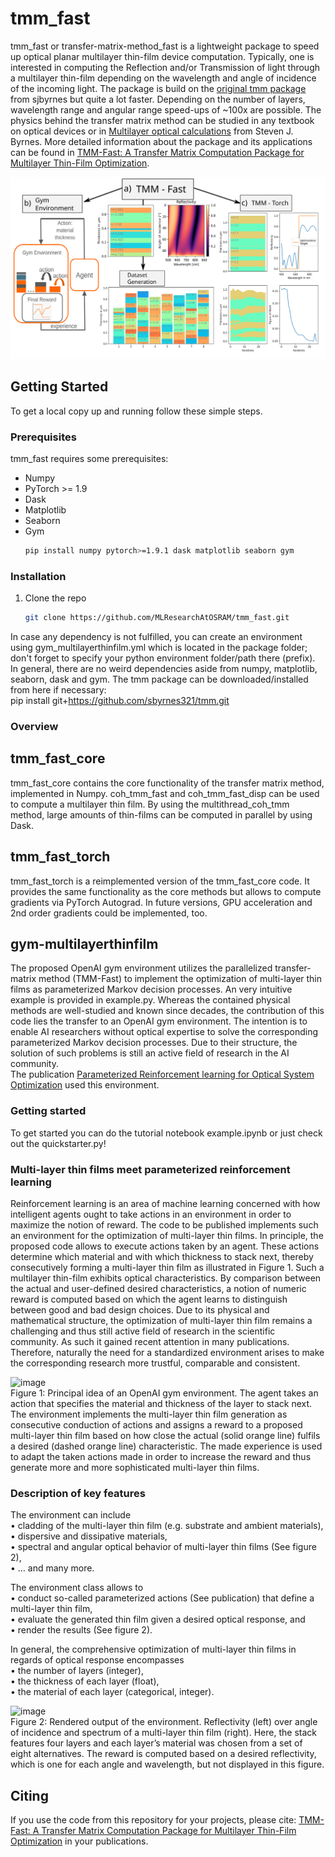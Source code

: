
# tmm_fast

tmm_fast or transfer-matrix-method_fast is a lightweight package to speed up optical planar multilayer thin-film device computation. 
Typically, one is interested in computing the Reflection and/or Transmission of light through a multilayer thin-film depending on the 
wavelength and angle of incidence of the incoming light. The package is build on the [original tmm package](https://github.com/sbyrnes321/tmm) from sjbyrnes but quite a lot faster. Depending on the number of layers, wavelength range and angular range speed-ups of ~100x are possible. The physics behind the transfer matrix method can be studied in any textbook on optical devices or in [Multilayer optical calculations](https://arxiv.org/abs/1603.02720)
from Steven J. Byrnes.
More detailed information about the package and its applications can be found in [TMM-Fast: A Transfer Matrix Computation Package for Multilayer Thin-Film Optimization](https://arxiv.org/abs/2111.13667).

![Alt text](./misc/tmm_structure.svg)

<!-- GETTING STARTED -->
## Getting Started

To get a local copy up and running follow these simple steps.

### Prerequisites

tmm_fast requires some prerequisites:
* Numpy
* PyTorch >= 1.9
* Dask
* Matplotlib
* Seaborn 
* Gym
  ```sh
  pip install numpy pytorch>=1.9.1 dask matplotlib seaborn gym
  ```

### Installation

1. Clone the repo
   ```sh
   git clone https://github.com/MLResearchAtOSRAM/tmm_fast.git
   ```

In case any dependency is not fulfilled, you can create an environment using gym_multilayerthinfilm.yml which is located in the package folder; don't forget to specify your python environment folder/path there (prefix).<br/>
In general, there are no weird dependencies aside from numpy, matplotlib, seaborn, dask and gym. The tmm package can be downloaded/installed from here if necessary:<br/>
pip install git+https://github.com/sbyrnes321/tmm.git 

### Overview 

## tmm_fast_core

tmm_fast_core contains the core functionality of the transfer matrix method, implemented in Numpy. coh_tmm_fast and coh_tmm_fast_disp can be 
used to compute a multilayer thin film. By using the multithread_coh_tmm method, large amounts of thin-films can be computed in parallel by 
using Dask.

## tmm_fast_torch

tmm_fast_torch is a reimplemented version of the tmm_fast_core code. It provides the same functionality as the core methods but allows to 
compute gradients via PyTorch Autograd. In future versions, GPU acceleration and 2nd order gradients could be implemented, too. 

## gym-multilayerthinfilm

The proposed OpenAI gym environment utilizes the parallelized transfer-matrix method (TMM-Fast) to implement the optimization of multi-layer thin films as parameterized Markov decision processes. An very intuitive example is provided in example.py.
Whereas the contained physical methods are well-studied and known since decades, the contribution of this code lies the transfer to an OpenAI gym environment. The intention is to enable AI researchers without optical expertise to solve the corresponding parameterized Markov decision processes. Due to their structure, the solution of such problems is still an active field of research in the AI community.<br/>
The publication [Parameterized Reinforcement learning for Optical System Optimization](https://iopscience.iop.org/article/10.1088/1361-6463/abfddb) used this environment.

<!-- ## Installation
1.<br/>
pip install git+https://github.com/MLResearchAtOSRAM/gym-multilayerthinfilm.git<br/><br/>
2.<br/>
Clone the repository and executing setup.py
-->


### Getting started
To get started you can do the tutorial notebook example.ipynb or just check out the quickstarter.py!

### Multi-layer thin films meet parameterized reinforcement learning
Reinforcement learning is an area of machine learning concerned with how intelligent agents ought to take actions in an environment in order to maximize the notion of reward. The code to be published implements such an environment for the optimization of multi-layer thin films.
In principle, the proposed code allows to execute actions taken by an agent. These actions determine which material and with which thickness to stack next, thereby consecutively forming a multi-layer thin film as illustrated in Figure 1. Such a multilayer thin-film exhibits optical characteristics. By comparison between the actual and user-defined desired characteristics, a notion of numeric reward is computed based on which the agent learns to distinguish between good and bad design choices. Due to its physical and mathematical structure, the optimization of multi-layer thin film remains a challenging and thus still active field of research in the scientific community. As such it gained recent attention in many publications. Therefore, naturally the need for a standardized environment arises to make the corresponding research more trustful, comparable and consistent.

![image](https://user-images.githubusercontent.com/83709614/127179171-bc7e8fe5-bd83-4125-a84f-12a9e16c3150.png)<br/> 
Figure 1: Principal idea of an OpenAI gym environment. The agent takes an action that specifies the material and thickness of the layer to stack next. The environment implements the multi-layer thin film generation as consecutive conduction of actions and assigns a reward to a proposed multi-layer thin film based on how close the actual (solid orange line) fulfils a desired (dashed orange line) characteristic. The made experience is used to adapt the taken actions made in order to increase the reward and thus generate more and more sophisticated multi-layer thin films.

### Description of key features
The environment can include<br/> 
•	cladding of the multi-layer thin film (e.g. substrate and ambient materials),<br/>
•	dispersive and dissipative materials,<br/>
•	spectral and angular optical behavior of multi-layer thin films (See figure 2),<br/>
•	… and many more.<br/>

The environment class allows to <br/>
•	conduct so-called parameterized actions (See publication) that define a multi-layer thin film,<br/>
•	evaluate the generated thin film given a desired optical response, and<br/>
•	render the results (See figure 2). <br/>

In general, the comprehensive optimization of multi-layer thin films in regards of optical response encompasses <br/>
•	the number of layers (integer),<br/>
•	the thickness of each layer (float),<br/>
•	the material of each layer (categorical, integer).<br/>

![image](https://user-images.githubusercontent.com/83709614/127179200-16aaf611-ad17-4082-a47f-d933ba7cbc83.png)<br/> 
Figure 2: Rendered output of the environment. Reflectivity (left) over angle of incidence and spectrum of a multi-layer thin film (right). Here, the stack features four layers and each layer’s material was chosen from a set of eight alternatives. The reward is computed based on a desired reflectivity, which is one for each angle and wavelength, but not displayed in this figure.


## Citing

If you use the code from this repository for your projects, please cite:
[TMM-Fast: A Transfer Matrix Computation Package for Multilayer Thin-Film Optimization](https://arxiv.org/abs/2111.13667) in your publications.